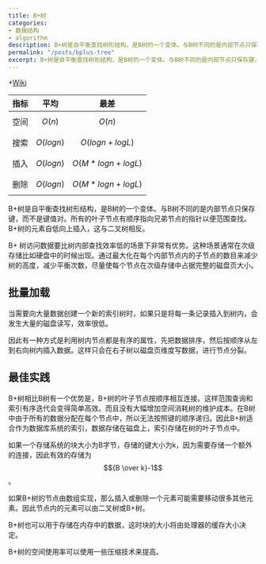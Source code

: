 ```yaml
---
title: B+树
categories:
- 数据结构
- algorithm
description: B+树是自平衡查找树形结构，是B树的一个变体。与B树不同的是内部节点只保存键，而不是键值对。所有的叶子节点有顺序指向兄弟节点的指针以便范围查找。B+树的元素自低向上插入，这与二叉树相反。
permalink: "/posts/bplus-tree"
excerpt: B+树是自平衡查找树形结构，是B树的一个变体。与B树不同的是内部节点只保存键，而不是键值对。所有的叶子节点有顺序指向兄弟节点的指针以便范围查找。B+树的元素自低向上插入，这与二叉树相反。
---
```


+[Wiki](https://en.wikipedia.org/wiki/B%2B_tree)

| 指标	| 平均 | 最差 |
| --- | --- | --- |
| 空间 | $$O(n)$$ | $$O(n)$$ |
| 搜索 | $$O(log  n)$$ | $$O(log  n + log  L)$$ | 
| 插入 | $$O(log  n)$$ | $$O(M*log  n + log  L)$$ |
| 删除 | $$O(log  n)$$ | $$O(M*log  n + log  L)$$ |

B+树是自平衡查找树形结构，是B树的一个变体。与B树不同的是内部节点只保存键，而不是键值对。所有的叶子节点有顺序指向兄弟节点的指针以便范围查找。B+树的元素自低向上插入，这与二叉树相反。

B+ 树访问数据要比树内部查找效率低的场景下非常有优势。这种场景通常在次级存储比如硬盘中的时候出现。通过最大化在每个内部节点内的子节点的数目来减少树的高度，减少平衡次数，尽量使每个节点在次级存储中占据完整的磁盘页大小。

## 批量加载

当需要向大量数据创建一个新的索引树时，如果只是将每一条记录插入到树内，会发生大量的磁盘读写，效率很低。

因此有一种方式是利用树内节点都是有序的属性，先把数据排序，然后按顺序从左到右向树内插入数据。这样只会在右子树以磁盘页维度写数据，进行节点分裂。

## 最佳实践

B+树相比B树有一个优势是，B+树的叶子节点按顺序相互连接。这样范围查询和索引有序迭代会变得简单高效。而且没有大幅增加空间消耗树的维护成本。在B树中由于所有的数据分配在每个节点中，所以无法按照键的顺序递归。因此B+树适合作为数据库系统的索引，数据存储在磁盘上，索引存储在树的叶子节点中。

如果一个存储系统的块大小为B字节，存储的键大小为k，因为需要存储一个额外的连接，因此有效的存储为$${B \over k}-1$$。

如果B+树的节点由数组实现，那么插入或删除一个元素可能需要移动很多其他元素。因此节点内的元素可以由二叉树或B+树。

B+树也可以用于存储在内存中的数据，这时块的大小将由处理器的缓存大小决定。

B+树的空间使用率可以使用一些压缩技术来提高。
